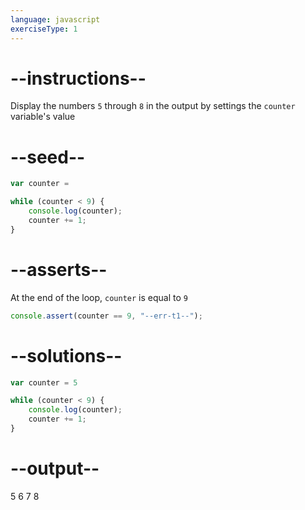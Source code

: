 ```yaml
---
language: javascript
exerciseType: 1
---
```


# --instructions--

Display the numbers `5` through `8` in the output by settings the `counter` variable's value

# --seed--

```javascript
var counter =

while (counter < 9) {
    console.log(counter);
    counter += 1;
}
```

# --asserts--

At the end of the loop, `counter` is equal to `9` 

```javascript
console.assert(counter == 9, "--err-t1--");
```

# --solutions--

```javascript
var counter = 5

while (counter < 9) {
    console.log(counter);
    counter += 1;
}
```

# --output--

5
6
7
8
